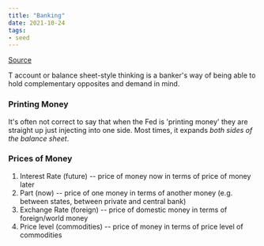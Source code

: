 ```yaml
---
title: "Banking"
date: 2021-10-24
tags:
- seed
---
```


[Source](https://kernel.community/en/learn/module-2/banking)

T account or balance sheet-style thinking is a banker's way of being able to hold complementary opposites and demand in mind.

### Printing Money
It's often not correct to say that when the Fed is 'printing money' they are straight up just injecting into one side. Most times, it expands *both sides of the balance sheet*.

### Prices of Money
1. Interest Rate (future) -- price of money now in terms of price of money later
2. Part (now) -- price of one money in terms of another money (e.g. between states, between private and central bank)
3. Exchange Rate (foreign) -- price of domestic money in terms of foreign/world money
4. Price level (commodities) -- price of money in terms of price level of commodities